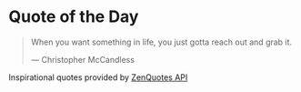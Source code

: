 # Quote of the Day

<!-- QUOTE_START -->
> When you want something in life, you just gotta reach out and grab it.
>
> — Christopher McCandless

Inspirational quotes provided by <a href="https://zenquotes.io/" target="_blank">ZenQuotes API</a>
<!-- QUOTE_END -->